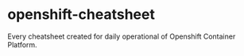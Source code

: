 # openshift-cheatsheet

Every cheatsheet created for daily operational of Openshift Container Platform.

